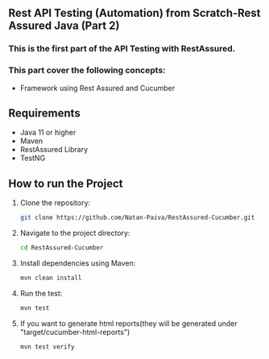 ## Rest API Testing (Automation) from Scratch-Rest Assured Java (Part 2)
### This is the first part of the API Testing with RestAssured.
### This part cover the following concepts:
* Framework using Rest Assured and Cucumber
## Requirements
* Java 11 or higher
* Maven
* RestAssured Library
* TestNG
## How to run the Project
1. Clone the repository:
    ```bash
    git clone https://github.com/Natan-Paiva/RestAssured-Cucumber.git
    ```

2. Navigate to the project directory:
    ```bash
    cd RestAssured-Cucumber
    ```

3. Install dependencies using Maven:
    ```bash
    mvn clean install
    ```

4. Run the test:
    ```bash
    mvn test
    ```
5. If you want to generate html reports(they will be generated under "target/cucumber-html-reports")
    ```bash
    mvn test verify
    ```

